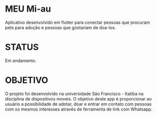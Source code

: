 # MEU Mi-au
Aplicativo desenvolvido em flutter para conectar pessoas que procuram pets para adoção e pessoas que gostariam de doa-los.

# STATUS
Em andamento.

# OBJETIVO
O projeto foi desenvolvido na universidade São Francisco - Itatiba na disciplina de dispositivos moveis.
O objetivo deste app é proporcionar ao usuário a possibilidade de adotar, doar e entrar em contato com pessoas com os mesmos interesses através de ferramenta de link com Whatsapp.




